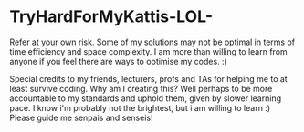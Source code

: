 # TryHardForMyKattis-LOL-

Refer at your own risk. Some of my solutions may not be optimal in terms of time efficiency and space complexity. I am more than willing to learn from anyone if you feel there are ways to optimise my codes. :) 

Special credits to my friends, lecturers, profs and TAs for helping me to at least survive coding. Why am I creating this? Well perhaps to be more accountable to my standards and uphold them, given by slower learning pace. I know i'm probably not the brightest, but i am willing to learn :) Please guide me senpais and senseis! 
